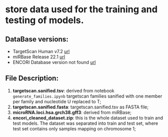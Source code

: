 # store data used for the training and testing of models.

## DataBase versions:
- TargetScan Human v7.2 [url](http://www.targetscan.org/vert_72/)
- miRBase Release 22.1 [url](http://www.mirbase.org/ftp.shtml) 
- ENCORI Database version not found [url](http://starbase.sysu.edu.cn/)

## File Description:
1. **targetscan.sanified.tsv**: derived from notebook `generate_families.ipynb` targetscan families sanified with one member per family and nucleotide U replaced to T;
2. **targetscan.sanified.fasta**: targetscan.sanified.tsv as FASTA file;
3. **microRNA.loci.hsa.grch38.gff3**: derived from miRBase;
4. **encori_cleaned_dataset.zip**: this is the whole dataset used to train and test models. The dataset was separated into train and test set, where test set contains only samples mapping on chromosome 1;
